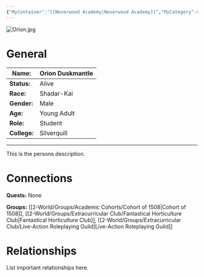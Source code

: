 ```yaml
---
{"MyContainer":"[[Neverwood Academy|Neverwood Academy]]","MyCategory":null,"image":"Orion.jpg","tags":["Category/People"],"obsidianUIMode":"preview","aliases":null,"NoteStatus":"❓","char_status":"Alive","char_race":"Shadar-Kai","char_gender":"Male","char_role":"Student","char_college":"Silverquill","char_items":null,"char_age":"Young Adult","parents":null,"children":null,"enemies":null,"allies":null,"siblings":null,"partner":null,"Connected_Quests":[],"Connected_Groups":["[[Cohort of 1508|Cohort of 1508]]","[[Fantastical Horticulture Club|Fantastical Horticulture Club]]","[[Live-Action Roleplaying Guild|Live-Action Roleplaying Guild]]"],"dg-publish":true,"dg-path":"World/People/Students/Orion Duskmantle.md","permalink":"/world/people/students/orion-duskmantle/","dgPassFrontmatter":true,"updated":"2025-10-03T16:09:12.000+01:00"}
---
```



![Orion.jpg](/img/user/z_Assets/character_art/NPCs/Cohort%20of%201508%20(Us)/Orion.jpg)
# General


| Name:        | Orion Duskmantle |
| ------------ | ---------------- |
| **Status:**  | Alive            |
| **Race:**    | Shadar-Kai       |
| **Gender:**  | Male             |
| **Age:**     | Young Adult      |
| **Role:**    | Student          |
| **College:** | Silverquill      |


---

This is the persons description. 


# Connections


**Quests:** None 

**Groups:** [[2-World/Groups/Academic Cohorts/Cohort of 1508\|Cohort of 1508]], [[2-World/Groups/Extracurricular Club/Fantastical Horticulture Club\|Fantastical Horticulture Club]], [[2-World/Groups/Extracurricular Club/Live-Action Roleplaying Guild\|Live-Action Roleplaying Guild]]


# Relationships

List important relationships here. 

